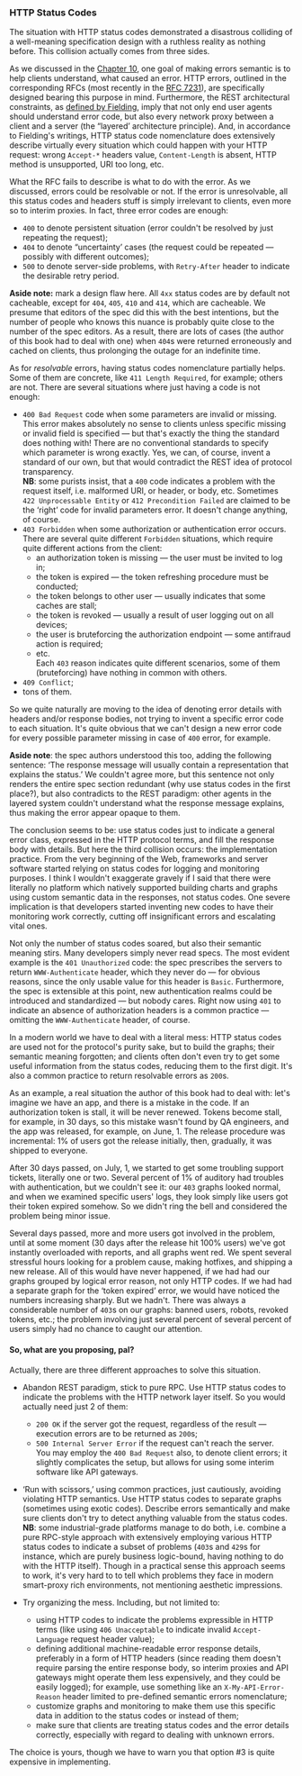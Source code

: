 ### HTTP Status Codes

The situation with HTTP status codes demonstrated a disastrous colliding of a well-meaning specification design with a ruthless reality as nothing before. This collision actually comes from three sides.

As we discussed in the [Chapter 10](https://twirl.github.io/The-API-Book/docs/API.en.html#chapter-10), one goal of making errors semantic is to help clients understand, what caused an error. HTTP errors, outlined in the corresponding RFCs (most recently in the [RFC 7231](https://tools.ietf.org/html/rfc7231#section-6)), are specifically designed bearing this purpose in mind. Furthermore, the REST architectural constraints, as [defined by Fielding](https://www.ics.uci.edu/~fielding/pubs/dissertation/rest_arch_style.htm), imply that not only end user agents should understand error code, but also every network proxy between a client and a server (the “layered’ architecture principle). And, in accordance to Fielding's writings, HTTP status code nomenclature does extensively describe virtually every situation which could happen with your HTTP request: wrong `Accept-*` headers value, `Content-Length` is absent, HTTP method is unsupported, URI too long, etc.

What the RFC fails to describe is what to do with the error. As we discussed, errors could be resolvable or not. If the error is unresolvable, all this status codes and headers stuff is simply irrelevant to clients, even more so to interim proxies. In fact, three error codes are enough:
  * `400` to denote persistent situation (error couldn't be resolved by just repeating the request);
  * `404` to denote “uncertainty’ cases (the request could be repeated — possibly with different outcomes);
  * `500` to denote server-side problems, with `Retry-After` header to indicate the desirable retry period.

**Aside note:** mark a design flaw here. All `4xx` status codes are by default not cacheable, except for `404`, `405`, `410` and `414`, which are cacheable. We presume that editors of the spec did this with the best intentions, but the number of people who knows this nuance is probably quite close to the number of the spec editors. As a result, there are lots of cases (the author of this book had to deal with one) when `404`s were returned erroneously and cached on clients, thus prolonging the outage for an indefinite time.

As for *resolvable* errors, having status codes nomenclature partially helps. Some of them are concrete, like `411 Length Required`, for example; others are not. There are several situations where just having a code is not enough:
  * `400 Bad Request` code when some parameters are invalid or missing. This error makes absolutely no sense to clients unless specific missing or invalid field is specified — but that's exactly the thing the standard does nothing with! There are no conventional standards to specify which parameter is wrong exactly. Yes, we can, of course, invent a standard of our own, but that would contradict the REST idea of protocol transparency.  
    **NB**: some purists insist, that a `400` code indicates a problem with the request itself, i.e. malformed URI, or header, or body, etc. Sometimes `422 Unprocessable Entity` or `412 Precondition Failed` are claimed to be the ‘right’ code for invalid parameters error. It doesn't change anything, of course.
  * `403 Forbidden` when some authorization or authentication error occurs. There are several quite different `Forbidden` situations, which require quite different actions from the client:
      * an authorization token is missing — the user must be invited to log in;
      * the token is expired — the token refreshing procedure must be conducted;
      * the token belongs to other user — usually indicates that some caches are stall;
      * the token is revoked — usually a result of user logging out on all devices;
      * the user is bruteforcing the authorization endpoint — some antifraud action is required;
      * etc.  
    Each `403` reason indicates quite different scenarios, some of them (bruteforcing) have nothing in common with others.  
  * `409 Conflict`;
  * tons of them.

So we quite naturally are moving to the idea of denoting error details with headers and/or response bodies, not trying to invent a specific error code to each situation. It's quite obvious that we can't design a new error code for every possible parameter missing in case of `400` error, for example.

**Aside note**: the spec authors understood this too, adding the following sentence: ‘The response message will usually contain a representation that explains the status.’ We couldn't agree more, but this sentence not only renders the entire spec section redundant (why use status codes in the first place?), but also contradicts to the REST paradigm: other agents in the layered system couldn't understand what the response message explains, thus making the error appear opaque to them.

The conclusion seems to be: use status codes just to indicate a general error class, expressed in the HTTP protocol terms, and fill the response body with details. But here the third collision occurs: the implementation practice. From the very beginning of the Web, frameworks and server software started relying on status codes for logging and monitoring purposes. I think I wouldn't exaggerate gravely if I said that there were literally no platform which natively supported building charts and graphs using custom semantic data in the responses, not status codes. One severe implication is that developers started inventing new codes to have their monitoring work correctly, cutting off insignificant errors and escalating vital ones.

Not only the number of status codes soared, but also their semantic meaning stirs. Many developers simply never read specs. The most evident example is the `401 Unauthorized` code: the spec prescribes the servers to return `WWW-Authenticate` header, which they never do — for obvious reasons, since the only usable value for this header is `Basic`. Furthermore, the spec is extensible at this point, new authentication realms could be introduced and standardized — but nobody cares. Right now using `401` to indicate an absence of authorization headers is a common practice — omitting the `WWW-Authenticate` header, of course.

In a modern world we have to deal with a literal mess: HTTP status codes are used not for the protocol's purity sake, but to build the graphs; their semantic meaning forgotten; and clients often don't even try to get some useful information from the status codes, reducing them to the first digit. It's also a common practice to return resolvable errors as `200`s.

As an example, a real situation the author of this book had to deal with: let's imagine we have an app, and there is a mistake in the code. If an authorization token is stall, it will be never renewed. Tokens become stall, for example, in 30 days, so this mistake wasn't found by QA engineers, and the app was released, for example, on June, 1. The release procedure was incremental: 1% of users got the release initially, then, gradually, it was shipped to everyone.

After 30 days passed, on July, 1, we started to get some troubling support tickets, literally one or two. Several percent of 1% of auditory had troubles with authentication, but we couldn't see it: our `403` graphs looked normal, and when we examined specific users' logs, they look simply like users got their token expired somehow. So we didn't ring the bell and considered the problem being minor issue.

Several days passed, more and more users got involved in the problem, until at some moment (30 days after the release hit 100% users) we've got instantly overloaded with reports, and all graphs went red. We spent several stressful hours looking for a problem cause, making hotfixes, and shipping a new release. All of this would have never happened, if we had had our graphs grouped by logical error reason, not only HTTP codes. If we had had a separate graph for the ‘token expired’ error, we would have noticed the numbers increasing sharply. But we hadn't. There was always a considerable number of `403`s on our graphs: banned users, robots, revoked tokens, etc.; the problem involving just several percent of several percent of users simply had no chance to caught our attention.

#### So, what are you proposing, pal?

Actually, there are three different approaches to solve this situation.

  * Abandon REST paradigm, stick to pure RPC. Use HTTP status codes to indicate the problems with the HTTP network layer itself. So you would actually need just 2 of them:
    * `200 OK` if the server got the request, regardless of the result — execution errors are to be returned as `200`s;
    * `500 Internal Server Error` if the request can't reach the server.  
    You may employ the `400 Bad Request` also, to denote client errors; it slightly complicates the setup, but allows for using some interim software like API gateways.

  * ‘Run with scissors,’ using common practices, just cautiously, avoiding violating HTTP semantics. Use HTTP status codes to separate graphs (sometimes using exotic codes). Describe errors semantically and make sure clients don't try to detect anything valuable from the status codes.  
    **NB**: some industrial-grade platforms manage to do both, i.e. combine a pure RPC-style approach with extensively employing various HTTP status codes to indicate a subset of problems (`403`s and `429`s for instance, which are purely business logic-bound, having nothing to do with the HTTP itself). Though in a practical sense this approach seems to work, it's very hard to to tell which problems they face in modern smart-proxy rich environments, not mentioning aesthetic impressions. 

  * Try organizing the mess. Including, but not limited to:
    * using HTTP codes to indicate the problems expressible in HTTP terms (like using `406 Unacceptable` to indicate invalid `Accept-Language` request header value);
    * defining additional machine-readable error response details, preferably in a form of HTTP headers (since reading them doesn't require parsing the entire response body, so interim proxies and API gateways might operate them less expensively, and they could be easily logged); for example, use something like an `X-My-API-Error-Reason` header limited to pre-defined semantic errors nomenclature;
    * customize graphs and monitoring to make them use this specific data in addition to the status codes or instead of them;
    * make sure that clients are treating status codes and the error details correctly, especially with regard to dealing with unknown errors.

The choice is yours, though we have to warn you that option \#3 is quite expensive in implementing.